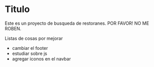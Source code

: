 # Titulo

Este es un proyecto de busqueda de restoranes. POR FAVOR! NO ME ROBEN.


Listas de cosas por mejorar
- cambiar el footer
- estudiar sobre js
- agregar iconos en el navbar